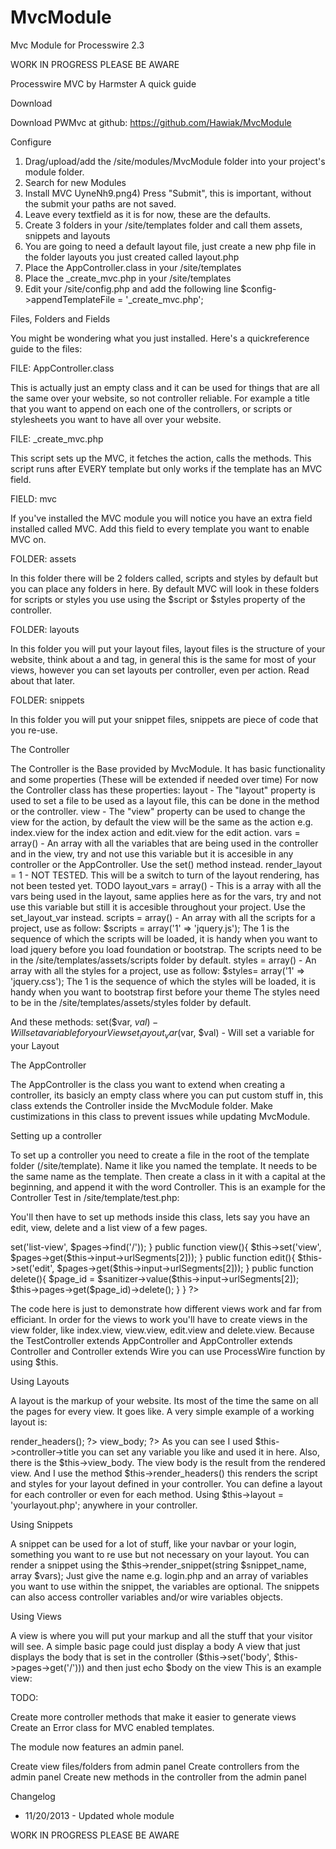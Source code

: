 MvcModule
=========

Mvc Module for Processwire 2.3


WORK IN PROGRESS PLEASE BE AWARE

Processwire MVC by Harmster
A quick guide


Download

Download PWMvc at github: https://github.com/Hawiak/MvcModule

Configure

1) Drag/upload/add the /site/modules/MvcModule folder into your project's module folder.
2) Search for new Modules
3) Install MVC
UyneNh9.png4) Press "Submit", this is important, without the submit your paths are not saved.
5) Leave every textfield as it is for now, these are the defaults.
6) Create 3 folders in your /site/templates folder and call them assets, snippets and layouts
7) You are going to need a default layout file, just create a new php file in the folder layouts you just created called layout.php
8) Place the AppController.class in your /site/templates
9) Place the _create_mvc.php in your /site/templates
10) Edit your /site/config.php and add the following line
$config->appendTemplateFile = '_create_mvc.php';


Files, Folders and Fields

You might be wondering what you just installed. Here's a quickreference guide to the files:

FILE: AppController.class

This is actually just an empty class and it can be used for things that are all the same over your website, so not controller reliable. For example a title that you want to append on each one of the controllers, or scripts or stylesheets you want to have all over your website.

FILE: _create_mvc.php

This script sets up the MVC, it fetches the action, calls the methods. This script runs after EVERY template but only works if the template has an MVC field. 

FIELD: mvc

If you've installed the MVC module you will notice you have an extra field installed called MVC. Add this field to every template you want to enable MVC on.

FOLDER: assets

In this folder there will be 2 folders called, scripts and styles by default but you can place any folders in here. By default MVC will look in these folders for scripts or styles you use using the $script or $styles property of the controller.

FOLDER: layouts

In this folder you will put your layout files, layout files is the structure of your website, think about a <head> and <body> tag, in general this is the same for most of your views, however you can set layouts per controller, even per action. Read about that later.


FOLDER: snippets

In this folder you will put your snippet files, snippets are piece of code that you re-use.

The Controller

The Controller is the Base provided by MvcModule. It has basic functionality and some properties (These will be extended if needed over time)
For now the Controller class has these properties:
layout - The "layout" property is used to set a file to be used as a layout file, this can be done in the method or the controller.
view - The "view" property can be used to change the view for the action, by default the view will be the same as the action e.g. index.view for the index action and edit.view for the edit action.
vars = array() - An array with all the variables that are being used in the controller and in the view, try and not use this variable but it is accesible in any controller or the AppController. Use the set() method instead.
render_layout = 1 - NOT TESTED. This will be a switch to turn of the layout rendering, has not been tested yet. TODO
layout_vars = array() - This is a array with all the vars being used in the layout, same applies here as for the vars, try and not use this variable but still it is accesible throughout your project. Use the set_layout_var instead.
scripts = array() - An array with all the scripts for a project, use as follow: $scripts = array('1' => 'jquery.js'); The 1 is the sequence of which the scripts will be loaded, it is handy when you want to load jquery before you load foundation or bootstrap. The scripts need to be in the /site/templates/assets/scripts folder by default.
styles = array() - An array with all the styles for a project, use as follow: $styles= array('1' => 'jquery.css'); The 1 is the sequence of which the styles will be loaded, it is handy when you want to  bootstrap first before your theme The styles need to be in the /site/templates/assets/styles folder by default.

And these methods:
set($var, $val) - Will set a variable for your View
set_layout_var($var, $val) - Will set a variable for your Layout

The AppController

The AppController is the class you want to extend when creating a controller, its basicly an empty class where you can put custom stuff in, this class extends the Controller inside the MvcModule folder.
Make custimizations in this class to prevent issues while updating MvcModule.


Setting up a controller

To set up a controller you need to create a file in the root of the template folder (/site/template). Name it like you named the template. It needs to be the same name as the template. 
Then create a class in it with a capital at the beginning, and append it with the word Controller.
This is an example for the Controller Test in /site/template/test.php:
<?php
class TestController extends AppController{

}
?>
You'll then have to set up methods inside this class, lets say you have an edit, view, delete and a list view of a few pages.
<?php
class TestController extends AppController{
   public $title;

   public function index(){
      $this->set('list-view', $pages->find('/'));
   }
   public function view(){
      $this->set('view', $pages->get($this->input->urlSegments[2]));
   }
   public function edit(){
      $this->set('edit', $pages->get($this->input->urlSegments[2]));
   }
   public function delete(){
      $page_id = $sanitizer->value($this->input->urlSegments[2]);
      $this->pages->get($page_id)->delete();
   }
}
?>
The code here is just to demonstrate how different views work and far from efficiant.
In order for the views to work you'll have to create views in the view folder, like index.view, view.view, edit.view and delete.view.
Because the TestController extends AppController and AppController extends Controller and Controller extends Wire you can use ProcessWire function by using $this.

Using Layouts

A layout is the markup of your website. Its most of the time the same on all the pages for every view. It goes like. A very simple example of a working layout is:

<html>
   <head>
      <meta http-equiv="content-type" content="text/html; charset=utf-8" />
      <meta name="viewport" content="width=device-width, initial-scale=1.0, maximum-scale=1.0, user-scalable=no">
      <meta name="description" content="<?php echo $this->page->summary; ?>" />
      <meta name="generator" content="ProcessWire <?php echo $this->config->version; ?>" />
      <?php echo $this->render_headers(); ?>
      <title><?php echo $this->controller->title; ?></title>
    </head>
    <body>
       <?php echo $this->view_body; ?>
    </body>
</html>	
As you can see I used $this->controller->title you can set any variable you like and used it in here.
Also, there is the $this->view_body. The view body is the result from the rendered view. 
And I use the method $this->render_headers() this renders the script and styles for your layout defined in your controller. 
You can define a layout for each controller or even for each method. Using $this->layout = 'yourlayout.php'; anywhere in your controller.

Using Snippets

A snippet can be used for a lot of stuff, like your navbar or your login, something you want to re use but not necessary on your layout. You can render a snippet using the $this->render_snippet(string $snippet_name, array $vars); Just give the name e.g. login.php and an array of variables you want to use within the snippet, the variables are optional.
The snippets can also access controller variables and/or wire variables objects.

Using Views

A view is where you will put your markup and all the stuff that your visitor will see. A simple basic page could just display a body 
A view that just displays the body that is set in the controller ($this->set('body', $this->pages->get('/'))) and then just echo $body on the view
This is an example view:
<div>
   <?php echo $body; ?>
</div>


TODO:

 Create more controller methods that make it easier to generate views 
 Create an Error class for MVC enabled templates.

The module now features an admin panel.

 Create view files/folders from admin panel
 Create controllers from the admin panel
 Create new methods in the controller from the admin panel

Changelog

- 11/20/2013 - Updated whole module

WORK IN PROGRESS PLEASE BE AWARE
